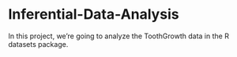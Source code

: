 # Inferential-Data-Analysis
In this project, we’re going to analyze the ToothGrowth data in the R datasets package.

